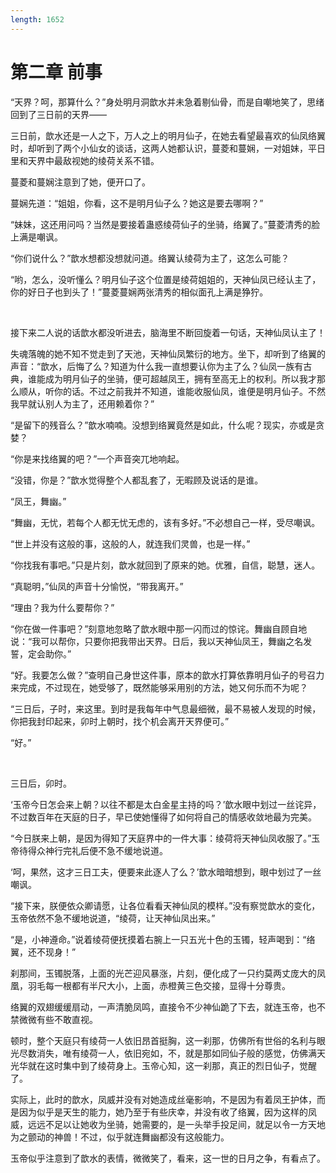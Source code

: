 ```yaml
---
length: 1652
---
```


# 第二章 前事

“天界？呵，那算什么？”身处明月洞歆水并未急着剔仙骨，而是自嘲地笑了，思绪回到了三日前的天界——

三日前，歆水还是一人之下，万人之上的明月仙子，在她去看望最喜欢的仙凤络翼时，却听到了两个小仙女的谈话，这两人她都认识，蔓菱和蔓娴，一对姐妹，平日里和天界中最敌视她的绫荷关系不错。

蔓菱和蔓娴注意到了她，便开口了。

蔓娴先道：“姐姐，你看，这不是明月仙子么？她这是要去哪啊？”

“妹妹，这还用问吗？当然是要接着蛊惑绫荷仙子的坐骑，络翼了。”蔓菱清秀的脸上满是嘲讽。

“你们说什么？”歆水想都没想就问道。络翼认绫荷为主了，这怎么可能？

“哟，怎么，没听懂么？明月仙子这个位置是绫荷姐姐的，天神仙凤已经认主了，你的好日子也到头了！”蔓菱蔓娴两张清秀的相似面孔上满是狰狞。

<br>

接下来二人说的话歆水都没听进去，脑海里不断回旋着一句话，天神仙凤认主了！

失魂落魄的她不知不觉走到了天池，天神仙凤繁衍的地方。坐下，却听到了络翼的声音：“歆水，后悔了么？知道为什么我一直想要认你为主了么？仙凤一族有古典，谁能成为明月仙子的坐骑，便可超越凤王，拥有至高无上的权利。所以我才那么顺从，听你的话。不过之前我并不知道，谁能收服仙凤，谁便是明月仙子。不然我早就认别人为主了，还用赖着你？”

“是留下的残音么？”歆水喃喃。没想到络翼竟然是如此，什么呢？现实，亦或是贪婪？

“你是来找络翼的吧？”一个声音突兀地响起。

“没错，你是？”歆水觉得整个人都乱套了，无暇顾及说话的是谁。

“凤王，舞幽。”

“舞幽，无忧，若每个人都无忧无虑的，该有多好。”不必想自己一样，受尽嘲讽。

“世上并没有这般的事，这般的人，就连我们灵兽，也是一样。”

“你找我有事吧。”只是片刻，歆水就回到了原来的她。优雅，自信，聪慧，迷人。

“真聪明，”仙凤的声音十分愉悦，“带我离开。”

“理由？我为什么要帮你？”

“你在做一件事吧？”刻意地忽略了歆水眼中那一闪而过的惊诧。舞幽自顾自地说：“我可以帮你，只要你把我带出天界。日后，我以天神仙凤王，舞幽之名发誓，定会助你。”

“好。我要怎么做？”查明自己身世这件事，原本的歆水打算依靠明月仙子的号召力来完成，不过现在，她受够了，既然能够采用别的方法，她又何乐而不为呢？

“三日后，子时，来这里。到时是我每年中气息最细微，最不易被人发现的时候，你把我封印起来，卯时上朝时，找个机会离开天界便可。”

“好。”

<br>

三日后，卯时。

‘玉帝今日怎会来上朝？以往不都是太白金星主持的吗？’歆水眼中划过一丝诧异，不过数百年在天庭的日子，早已使她懂得了如何将自己的情感收敛地最为完美。

“今日朕来上朝，是因为得知了天庭界中的一件大事：绫荷将天神仙凤收服了。”玉帝待得众神行完礼后便不急不缓地说道。

‘呵，果然，这才三日工夫，便要来此逐人了么？’歆水暗暗想到，眼中划过了一丝嘲讽。

“接下来，朕便依众卿请愿，让各位看看天神仙凤的模样。”没有察觉歆水的变化，玉帝依然不急不缓地说道，“绫荷，让天神仙凤出来。”

“是，小神遵命。”说着绫荷便抚摸着右腕上一只五光十色的玉镯，轻声喝到：“络翼，还不现身！”

刹那间，玉镯脱落，上面的光芒迎风暴涨，片刻，便化成了一只约莫两丈庞大的凤凰，羽毛每一根都有半尺大小，上面，赤橙黄三色交接，显得十分尊贵。

络翼的双翅缓缓扇动，一声清脆凤鸣，直接令不少神仙跪了下去，就连玉帝，也不禁微微有些不敢直视。

顿时，整个天庭只有绫荷一人依旧昂首挺胸，这一刹那，仿佛所有世俗的名利与眼光尽数消失，唯有绫荷一人，依旧宛如，不，就是那如同仙子般的感觉，仿佛满天光华就在这时集中到了绫荷身上。玉帝心知，这一刹那，真正的烈日仙子，觉醒了。

实际上，此时的歆水，凤威并没有对她造成丝毫影响，不是因为有着凤王护体，而是因为似乎是天生的能力，她乃至于有些庆幸，并没有收了络翼，因为这样的凤威，远远不足以让她收为坐骑，她需要的，是一头举手投足间，就足以令一方天地为之颤动的神兽！不过，似乎就连舞幽都没有这般能力。

玉帝似乎注意到了歆水的表情，微微笑了，看来，这一世的日月之争，有看点了。

